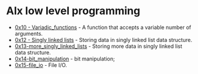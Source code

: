 # Alx low level programming

- [0x10 - Variadic_functions](https://github.com/CharlesMariga/alx-low_level_programming/tree/main/0x10-variadic_functions) - A function that accepts a variable number of arguments.
- [0x12 - Singly linked lists](https://github.com/CharlesMariga/alx-low_level_programming/tree/main/0x12-singly_linked_lists) - Storing data in singly linked list data structure.
- [0x13-more_singly_linked_lists](https://github.com/CharlesMariga/alx-low_level_programming/tree/main/0x13-more_singly_linked_lists) - Storing more data in singly linked list data structure.
- [0x14-bit_manipulation](https://github.com/CharlesMariga/alx-low_level_programming/tree/main/0x14-bit_manipulation) - bit manipulation;
- [0x15-file_io](https://github.com/CharlesMariga/alx-low_level_programming/tree/main/0x15-file_io) - File I/O.
